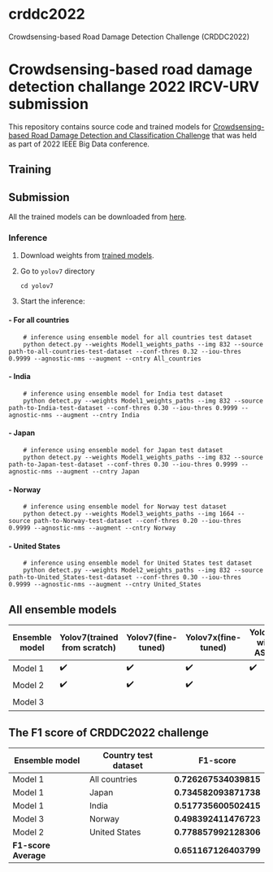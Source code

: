 # crddc2022
Crowdsensing-based Road Damage Detection Challenge (CRDDC2022)


# Crowdsensing-based road damage detection challange 2022 IRCV-URV submission

This repository contains source code and trained models for [Crowdsensing-based Road Damage Detection and Classification Challenge](https://crddc2022.sekilab.global/overview/) that was held as part of 2022 IEEE Big Data conference.

## Training

## Submission

All the trained models can be downloaded from [here](https://drive.google.com/drive/folders/1NO5Svrj5wY0lpe3xSKqZGGBJFsI-YLHW?usp=sharing).

### Inference

1. Download weights from [trained models](https://drive.google.com/drive/folders/1NO5Svrj5wY0lpe3xSKqZGGBJFsI-YLHW?usp=sharing).

2. Go to `yolov7` directory
    ```Shell
    cd yolov7
    ```

3. Start the inference:

#### - For all countries
```Shell
    # inference using ensemble model for all countries test dataset
    python detect.py --weights Model1_weights_paths --img 832 --source path-to-all-countries-test-dataset --conf-thres 0.32 --iou-thres 0.9999 --agnostic-nms --augment --cntry All_countries
```

#### - India
```Shell
    # inference using ensemble model for India test dataset
    python detect.py --weights Model1_weights_paths --img 832 --source path-to-India-test-dataset --conf-thres 0.30 --iou-thres 0.9999 --agnostic-nms --augment --cntry India
```

#### - Japan
```Shell
    # inference using ensemble model for Japan test dataset
    python detect.py --weights Model1_weights_paths --img 832 --source path-to-Japan-test-dataset --conf-thres 0.30 --iou-thres 0.9999 --agnostic-nms --augment --cntry Japan
```

#### - Norway
```Shell
    # inference using ensemble model for Norway test dataset
    python detect.py --weights Model3_weights_paths --img 1664 --source path-to-Norway-test-dataset --conf-thres 0.20 --iou-thres 0.9999 --agnostic-nms --augment --cntry Norway
```

#### - United States
```Shell
    # inference using ensemble model for United States test dataset
    python detect.py --weights Model2_weights_paths --img 832 --source path-to-United_States-test-dataset --conf-thres 0.30 --iou-thres 0.9999 --agnostic-nms --augment --cntry United_States
```

## All ensemble models
| Ensemble model | Yolov7(trained from scratch) | Yolov7(fine-tuned) | Yolov7x(fine-tuned) | Yolov7x with ASPP | Yolov7-e6e(multi-scale) | Yolov7-e6e(All Countries) | Yolov7-e6e(Just Norway) |
|----------------|------------------------------|--------------------|---------------------|-------------------|-------------------------|--------------------------|-------------------------|
| Model 1 | :heavy_check_mark: | :heavy_check_mark: | :heavy_check_mark: | :heavy_check_mark: |                |                         |                       |                          |
| Model 2 | :heavy_check_mark: | :heavy_check_mark: | :heavy_check_mark: |                  | :heavy_check_mark: |                         |                       |                          |
| Model 3 |                    |                    |                    |                  | :heavy_check_mark: | :heavy_check_mark: | :heavy_check_mark: | :heavy_check_mark: |





## The F1 score of CRDDC2022 challenge 


| Ensemble model | Country test dataset | F1-score |
|----------------|--------------------- |----------|
| Model 1 | All countries | **0.726267534039815** |
| Model 1 | Japan | **0.734582093871738** |
| Model 1 | India | **0.517735600502415** |
| Model 3 | Norway | **0.498392411476723** |
| Model 2 | United States | **0.778857992128306** |
| **F1-score Average** |  | **0.651167126403799** |



